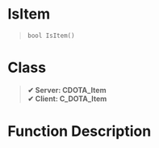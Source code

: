# IsItem
> `bool IsItem()`
# Class
> __✔ Server: CDOTA_Item__  
> __✔ Client: C_DOTA_Item__  
# Function Description

